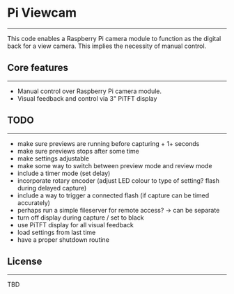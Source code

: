 # Pi Viewcam
-------------------
This code enables a Raspberry Pi camera module to function as the digital back for a view camera. This implies the necessity of manual control.

## Core features
-------------------
* Manual control over Raspberry Pi camera module.
* Visual feedback and control via 3" PiTFT display

## TODO
-------------------
* make sure previews are running before capturing + 1+ seconds
* make sure previews stops after some time
* make settings adjustable
* make some way to switch between preview mode and review mode
* include a timer mode (set delay)
* incorporate rotary encoder (adjust LED colour to type of setting? flash during delayed capture)
* include a way to trigger a connected flash (if capture can be timed accurately)
* perhaps run a simple fileserver for remote access? -> can be separate
* turn off display during capture / set to black
* use PiTFT display for all visual feedback
* load settings from last time
* have a proper shutdown routine

## License
-------------------
TBD
